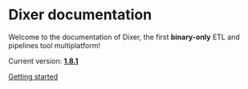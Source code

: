 # Dixer documentation

Welcome to the documentation of Dixer, the first **binary-only** ETL and pipelines tool multiplatform!

Current version: [**1.8.1**](Changelog.md#181-_-july-18-2021)

<a href="Getting-started/" title="Getting Started" class="md-button md-button--primary"> Getting started </a>